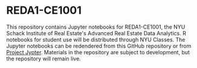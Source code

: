# REDA1-CE1001
This repository contains Jupyter notebooks for REDA1-CE1001, the NYU Schack Institute of Real Estate's Advanced Real Estate Data Analytics.  R notebooks for student use will be distributed through NYU Classes.  The Jupyter notebooks can be redendered from this GitHub repository or from [Project Jypter](https://nbviewer.jupyter.org/).  Materials in the repository are subject to development, but the repository will remain live.
